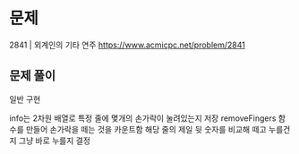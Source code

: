 # 문제

2841 | 외계인의 기타 연주
https://www.acmicpc.net/problem/2841

## 문제 풀이

일반 구현

info는 2차원 배열로 특정 줄에 몇개의 손가락이 눌려있는지 저장
removeFingers 함수를 만들어 손가락을 떼는 것을 카운트함
해당 줄의 제일 뒷 숫자를 비교해 떼고 누를건지 그냥 바로 누를지 결정
